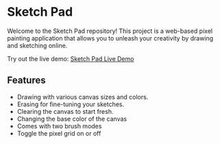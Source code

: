 # Sketch Pad

Welcome to the Sketch Pad repository! This project is a web-based pixel painting application that allows you to unleash your creativity by drawing and sketching online.

Try out the live demo: [Sketch Pad Live Demo](https://githubgy-ce.github.io/Sketch-pad/)

## Features

- Drawing with various canvas sizes and colors.
- Erasing for fine-tuning your sketches.
- Clearing the canvas to start fresh.
- Changing the base color of the canvas
- Comes with two brush modes
- Toggle the pixel grid on or off
